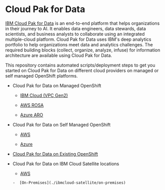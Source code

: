 # Cloud Pak for Data

[IBM Cloud Pak for Data](https://www.ibm.com/ca-en/products/cloud-pak-for-data) is an end-to-end platform that helps organizations in their journey to AI. It enables data engineers, data stewards, data scientists, and business analysts to collaborate using an integrated multiple-cloud platform. Cloud Pak for Data uses IBM's deep analytics portfolio to help organizations meet data and analytics challenges. The required building blocks (collect, organize, analyze, infuse) for information architecture are available using Cloud Pak for Data.


This repository contains automated scripts/deployment steps to get you started on Cloud Pak for Data on different cloud providers on managed or self managed OpenShift platforms.

- Cloud Pak for Data on Managed OpenShift

	-  	[IBM Cloud (VPC Gen2)](./managed-openshift/ibmcloud/README.md)

	-  [AWS ROSA](./managed-openshift/aws/terraform/README.md)

	-  [Azure ARO](./managed-openshift/azure/arm/README.md)

- Cloud Pak for Data on Self Managed OpenShift

	-  [AWS](./selfmanaged-openshift/README.md)

	-  [Azure](./selfmanaged-openshift/README.md)

-  [Cloud Pak for Data on Existing OpenShift](./existing-openshift/README.md)

- Cloud Pak for Data on IBM Cloud Satellite locations
   	-  [AWS](./ibmcloud-satellite/aws)

	  -  [On-Premises](./ibmcloud-satellite/on-premises)